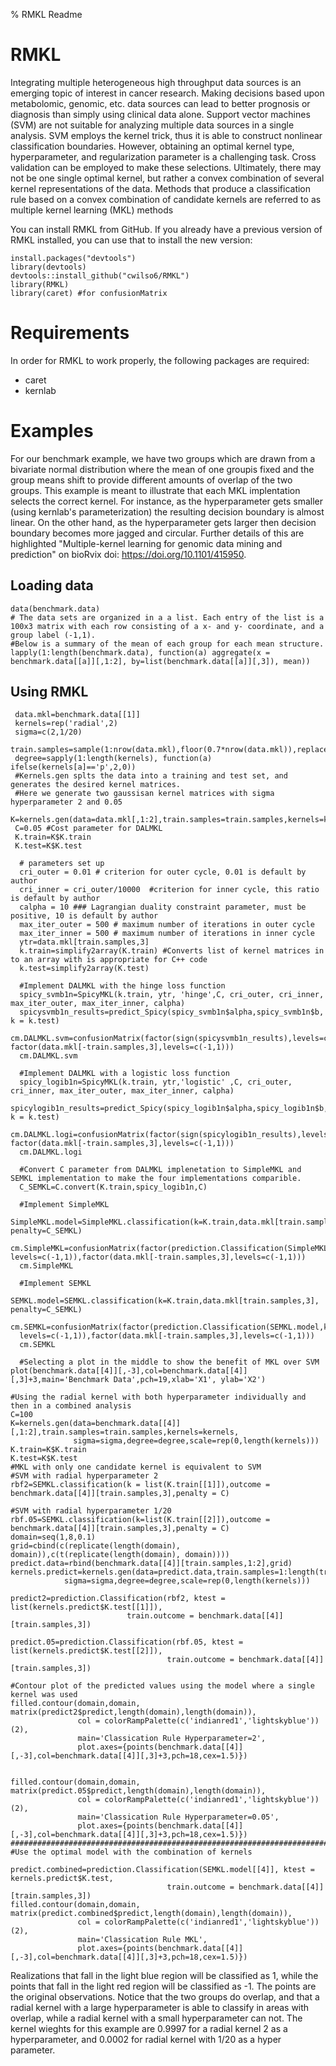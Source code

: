 % RMKL Readme
# RMKL
Integrating multiple heterogeneous high throughput data sources is an emerging topic of interest in cancer research. Making decisions based upon metabolomic, genomic, etc. data sources can lead to better prognosis or diagnosis than simply using clinical data alone. Support vector machines (SVM) are not suitable for analyzing multiple data sources in a single analysis. SVM employs the kernel trick, thus it is able to construct nonlinear classification boundaries. However, obtaining an optimal kernel type, hyperparameter, and regularization parameter is a challenging task. Cross validation can be employed to make these selections. Ultimately, there may not be one single optimal kernel, but rather a convex combination of several kernel representations of the data. Methods that produce a classification rule based on a convex combination of candidate kernels are referred to as multiple kernel learning (MKL) methods

You can install RMKL from GitHub. If you already have a previous version of RMKL installed, you can use that to install the new version:

```{r}
install.packages("devtools")
library(devtools)
devtools::install_github("cwilso6/RMKL")
library(RMKL)
library(caret) #for confusionMatrix
```
# Requirements
In order for RMKL to work properly, the following packages are required:
* caret
* kernlab

# Examples 
For our benchmark example, we have two groups which are drawn from a bivariate normal distribution where the mean of one groupis fixed and the group means shift to provide different amounts of overlap of the two groups.
This example is meant to illustrate that each MKL implentation selects the correct kernel. For instance, as the hyperparameter gets smaller (using kernlab's parameterization) the resulting decision boundary is almost linear. On the other hand, as the hyperparameter gets larger then decision boundary becomes more jagged and circular. Further details of this are highlighted "Multiple-kernel learning for genomic data mining and prediction" on bioRvix doi: https://doi.org/10.1101/415950.

## Loading data
```{r}
data(benchmark.data)
# The data sets are organized in a a list. Each entry of the list is a 100x3 matrix with each row consisting of a x- and y- coordinate, and a group label (-1,1).
#Below is a summary of the mean of each group for each mean structure.
lapply(1:length(benchmark.data), function(a) aggregate(x = benchmark.data[[a]][,1:2], by=list(benchmark.data[[a]][,3]), mean))
```
## Using RMKL
```{r}
 data.mkl=benchmark.data[[1]]
 kernels=rep('radial',2)
 sigma=c(2,1/20)
 train.samples=sample(1:nrow(data.mkl),floor(0.7*nrow(data.mkl)),replace=FALSE)
 degree=sapply(1:length(kernels), function(a) ifelse(kernels[a]=='p',2,0))
 #Kernels.gen splts the data into a training and test set, and generates the desired kernel matrices.
 #Here we generate two gaussisan kernel matrices with sigma hyperparameter 2 and 0.05
 K=kernels.gen(data=data.mkl[,1:2],train.samples=train.samples,kernels=kernels,sigma=sigma,degree=degree,scale=rep(0,length(kernels)))
 C=0.05 #Cost parameter for DALMKL
 K.train=K$K.train
 K.test=K$K.test
  
  # parameters set up
  cri_outer = 0.01 # criterion for outer cycle, 0.01 is default by author
  cri_inner = cri_outer/10000  #criterion for inner cycle, this ratio is default by author
  calpha = 10 ### Lagrangian duality constraint parameter, must be positive, 10 is default by author
  max_iter_outer = 500 # maximum number of iterations in outer cycle
  max_iter_inner = 500 # maximum number of iterations in inner cycle
  ytr=data.mkl[train.samples,3]
  k.train=simplify2array(K.train) #Converts list of kernel matrices in to an array with is appropriate for C++ code
  k.test=simplify2array(K.test)
  
  #Implement DALMKL with the hinge loss function
  spicy_svmb1n=SpicyMKL(k.train, ytr, 'hinge',C, cri_outer, cri_inner, max_iter_outer, max_iter_inner, calpha)
  spicysvmb1n_results=predict_Spicy(spicy_svmb1n$alpha,spicy_svmb1n$b, k = k.test)
  cm.DALMKL.svm=confusionMatrix(factor(sign(spicysvmb1n_results),levels=c(-1,1)), factor(data.mkl[-train.samples,3],levels=c(-1,1)))
  cm.DALMKL.svm
  
  #Implement DALMKL with a logistic loss function
  spicy_logib1n=SpicyMKL(k.train, ytr,'logistic' ,C, cri_outer, cri_inner, max_iter_outer, max_iter_inner, calpha)
  spicylogib1n_results=predict_Spicy(spicy_logib1n$alpha,spicy_logib1n$b, k = k.test)
  cm.DALMKL.logi=confusionMatrix(factor(sign(spicylogib1n_results),levels=c(-1,1)), factor(data.mkl[-train.samples,3],levels=c(-1,1)))
  cm.DALMKL.logi
 
  #Convert C parameter from DALMKL implenetation to SimpleMKL and SEMKL implementation to make the four implementations comparible.
  C_SEMKL=C.convert(K.train,spicy_logib1n,C)
  
  #Implement SimpleMKL
  SimpleMKL.model=SimpleMKL.classification(k=K.train,data.mkl[train.samples,3], penalty=C_SEMKL)
  cm.SimpleMKL=confusionMatrix(factor(prediction.Classification(SimpleMKL.model,ktest=K.test,data.mkl[train.samples,3])$predict,       levels=c(-1,1)),factor(data.mkl[-train.samples,3],levels=c(-1,1)))
  cm.SimpleMKL
  
  #Implement SEMKL
  SEMKL.model=SEMKL.classification(k=K.train,data.mkl[train.samples,3], penalty=C_SEMKL)
  cm.SEMKL=confusionMatrix(factor(prediction.Classification(SEMKL.model,ktest=K.test,data.mkl[train.samples,3])$predict,
  levels=c(-1,1)),factor(data.mkl[-train.samples,3],levels=c(-1,1)))
  cm.SEMKL
  
  #Selecting a plot in the middle to show the benefit of MKL over SVM
plot(benchmark.data[[4]][,-3],col=benchmark.data[[4]][,3]+3,main='Benchmark Data',pch=19,xlab='X1', ylab='X2')

#Using the radial kernel with both hyperparameter individually and then in a combined analysis
C=100
K=kernels.gen(data=benchmark.data[[4]][,1:2],train.samples=train.samples,kernels=kernels,
              sigma=sigma,degree=degree,scale=rep(0,length(kernels)))
K.train=K$K.train
K.test=K$K.test
#MKL with only one candidate kernel is equivalent to SVM
#SVM with radial hyperparameter 2
rbf2=SEMKL.classification(k = list(K.train[[1]]),outcome = benchmark.data[[4]][train.samples,3],penalty = C)

#SVM with radial hyperparameter 1/20
rbf.05=SEMKL.classification(k=list(K.train[[2]]),outcome = benchmark.data[[4]][train.samples,3],penalty = C)
domain=seq(1,8,0.1)
grid=cbind(c(replicate(length(domain), domain)),c(t(replicate(length(domain), domain))))
predict.data=rbind(benchmark.data[[4]][train.samples,1:2],grid)
kernels.predict=kernels.gen(data=predict.data,train.samples=1:length(train.samples),kernels=kernels,
            sigma=sigma,degree=degree,scale=rep(0,length(kernels)))

predict2=prediction.Classification(rbf2, ktest = list(kernels.predict$K.test[[1]]),
                          train.outcome = benchmark.data[[4]][train.samples,3])

predict.05=prediction.Classification(rbf.05, ktest = list(kernels.predict$K.test[[2]]),
                                   train.outcome = benchmark.data[[4]][train.samples,3])

#Contour plot of the predicted values using the model where a single kernel was used
filled.contour(domain,domain, matrix(predict2$predict,length(domain),length(domain)),
               col = colorRampPalette(c('indianred1','lightskyblue'))(2),
               main='Classication Rule Hyperparameter=2', 
               plot.axes={points(benchmark.data[[4]][,-3],col=benchmark.data[[4]][,3]+3,pch=18,cex=1.5)})


filled.contour(domain,domain, matrix(predict.05$predict,length(domain),length(domain)),
               col = colorRampPalette(c('indianred1','lightskyblue'))(2),
               main='Classication Rule Hyperparameter=0.05',
               plot.axes={points(benchmark.data[[4]][,-3],col=benchmark.data[[4]][,3]+3,pch=18,cex=1.5)})
###################################################################################################
#Use the optimal model with the combination of kernels

predict.combined=prediction.Classification(SEMKL.model[[4]], ktest = kernels.predict$K.test,
                                   train.outcome = benchmark.data[[4]][train.samples,3])
filled.contour(domain,domain, matrix(predict.combined$predict,length(domain),length(domain)),
               col = colorRampPalette(c('indianred1','lightskyblue'))(2),
               main='Classication Rule MKL', 
               plot.axes={points(benchmark.data[[4]][,-3],col=benchmark.data[[4]][,3]+3,pch=18,cex=1.5)})
```
Realizations that fall in the light blue region will be classified as 1, while the points that fall in the light red region will be classified as -1. The points are the original observations. Notice that the two groups do overlap, and that a radial kernel with a large hyperparameter is able to classify in areas with overlap, while a radial kernel with a small hyperparameter can not. The kernel wieghts for this example are 0.9997 for a radial kernel 2 as a hyperparameter, and 0.0002 for radial kernel with 1/20 as a hyper parameter. 

